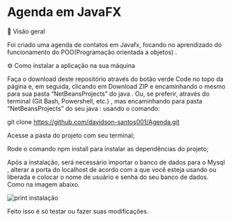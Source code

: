 # Agenda em JavaFX

🔎 Visão geral

Foi criado uma agenda de contatos em Javafx, focando no aprendizado do funcionamento do POO(Programação orientada a objetos) .

⚙️ Como instalar a aplicação na sua máquina

Faça o download deste repositório através do botão verde Code no topo da página e, em seguida, clicando em Download ZIP e encaminhando o mesmo para sua pasta “NetBeansProjects” do java  . Ou, se preferir, através do terminal (Git Bash, Powershell, etc.) , mas encaminhando para pasta  “NetBeansProjects” do seu java : usando o comando:

git clone https://github.com/davidson-santos001/Agenda.git

Acesse a pasta do projeto com seu terminal;

Rode o comando npm install para instalar as dependências do projeto;

Após a instalação, será necessário importar o banco de dados para o Mysql , alterar a porta do localhost  de acordo com a que  você esteja usando ou liberada e colocar o nome de usuário e senha do seu banco de dados. Como na imagem abaixo.  

![print instalação](https://user-images.githubusercontent.com/104983052/169723631-33dcf972-426a-4635-a8dc-0afd28014689.png)

Feito isso é só testar ou fazer suas modificações.
